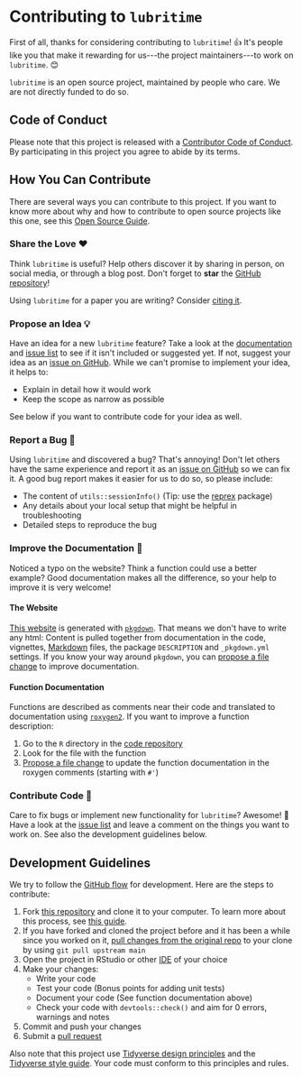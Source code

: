 # Contributing to `lubritime`

<!-- This CONTRIBUTING.md was adapted from https://gist.github.com/peterdesmet/e90a1b0dc17af6c12daf6e8b2f044e7c -->

First of all, thanks for considering contributing to `lubritime`! 👍 It's people like you that make it rewarding for us---the project maintainers---to work on `lubritime`. 😊

`lubritime` is an open source project, maintained by people who care. We are not directly funded to do so.

[repo]: https://github.com/danielvartan/lubritime/
[issues]: https://github.com/danielvartan/lubritime/issues
[new_issue]: https://github.com/danielvartan/lubritime/issues/new
[website]: https://danielvartan.github.io/lubritime/
[citation]: https://danielvartan.github.io/lubritime/authors.html

## Code of Conduct

Please note that this project is released with a [Contributor Code of Conduct](https://www.contributor-covenant.org/version/2/1/code_of_conduct/). By participating in this project you agree to abide by its terms.

## How You Can Contribute

There are several ways you can contribute to this project. If you want to know more about why and how to contribute to open source projects like this one, see this [Open Source Guide](https://opensource.guide/how-to-contribute/).

### Share the Love ❤️

Think `lubritime` is useful? Help others discover it by sharing in person, on social media, or through a blog post. Don't forget to **star** the [GitHub repository][repo]!

Using `lubritime` for a paper you are writing? Consider [citing it][citation].

### Propose an Idea 💡

Have an idea for a new `lubritime` feature? Take a look at the [documentation][website] and [issue list][issues] to see if it isn't included or suggested yet. If not, suggest your idea as an [issue on GitHub][issues]. While we can't promise to implement your idea, it helps to:

- Explain in detail how it would work
- Keep the scope as narrow as possible

See below if you want to contribute code for your idea as well.

### Report a Bug 🐛

Using `lubritime` and discovered a bug? That's annoying! Don't let others have the same experience and report it as an [issue on GitHub][new_issue] so we can fix it. A good bug report makes it easier for us to do so, so please include:

- The content of `utils::sessionInfo()` (Tip: use the [reprex](https://reprex.tidyverse.org/) package)
- Any details about your local setup that might be helpful in troubleshooting
- Detailed steps to reproduce the bug

### Improve the Documentation 📖

Noticed a typo on the website? Think a function could use a better example? Good documentation makes all the difference, so your help to improve it is very welcome!

#### The Website

[This website][website] is generated with [`pkgdown`](http://pkgdown.r-lib.org/). That means we don't have to write any html: Content is pulled together from documentation in the code, vignettes, [Markdown](https://guides.github.com/features/mastering-markdown/) files, the package `DESCRIPTION` and `_pkgdown.yml` settings. If you know your way around `pkgdown`, you can [propose a file change](https://help.github.com/articles/editing-files-in-another-user-s-repository/) to improve documentation.

#### Function Documentation

Functions are described as comments near their code and translated to documentation using [`roxygen2`](https://roxygen2.r-lib.org/). If you want to improve a function description:

1. Go to the `R` directory in the [code repository][repo]
2. Look for the file with the function
3. [Propose a file change](https://help.github.com/articles/editing-files-in-another-user-s-repository/) to update the function documentation in the roxygen comments (starting with `#'`)

### Contribute Code 📝

Care to fix bugs or implement new functionality for `lubritime`? Awesome! 👏 Have a look at the [issue list][issues] and leave a comment on the things you want to work on. See also the development guidelines below.

## Development Guidelines

We try to follow the [GitHub flow](https://guides.github.com/introduction/flow/) for development. Here are the steps to contribute:

1. Fork [this repository][repo] and clone it to your computer. To learn more about this process, see [this guide](https://guides.github.com/activities/forking/).
2. If you have forked and cloned the project before and it has been a while since you worked on it, [pull changes from the original repo](https://help.github.com/articles/merging-an-upstream-repository-into-your-fork/) to your clone by using `git pull upstream main`
3. Open the project in RStudio or other [IDE](https://en.wikipedia.org/wiki/Integrated_development_environment) of your choice
4. Make your changes:
    - Write your code
    - Test your code (Bonus points for adding unit tests)
    - Document your code (See function documentation above)
    - Check your code with `devtools::check()` and aim for 0 errors, warnings and notes
5. Commit and push your changes
6. Submit a [pull request](https://guides.github.com/activities/forking/#making-a-pull-request)

Also note that this project use [Tidyverse design principles](https://design.tidyverse.org/) and the [Tidyverse style guide](https://style.tidyverse.org/). Your code must conform to this principles and rules.
